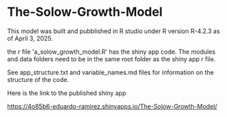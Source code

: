# The-Solow-Growth-Model

This model was built and pubblished in R studio under R version R-4.2.3 as of April 3, 2025. 


the r file 'a_solow_growth_model.R' has the shiny app code. The modules and data folders need to be in the same root folder as the shiny app r file. 

See app_structure.txt and variable_names.md files for information on the structure of the code. 


Here is the link to the published shiny app

https://4o85b6-eduardo-ramirez.shinyapps.io/The-Solow-Growth-Model/
